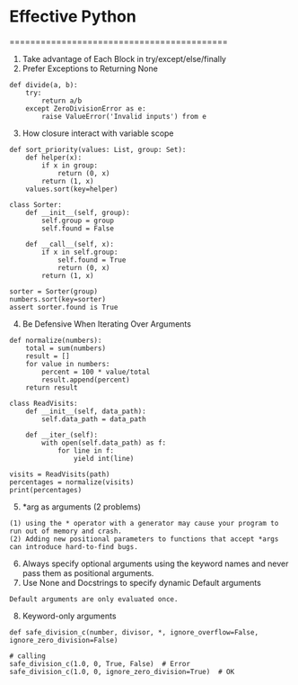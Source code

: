 # Effective Python
==========================================
1. Take advantage of Each Block in try/except/else/finally
2. Prefer Exceptions to Returning None
```
def divide(a, b):
	try:
		return a/b
	except ZeroDivisionError as e:
		raise ValueError('Invalid inputs') from e
```
3. How closure interact with variable scope
```
def sort_priority(values: List, group: Set):
	def helper(x):
		if x in group:
			return (0, x)
		return (1, x)
	values.sort(key=helper)

class Sorter:
	def __init__(self, group):
		self.group = group
		self.found = False

	def __call__(self, x):
		if x in self.group:
			self.found = True
			return (0, x)
		return (1, x)

sorter = Sorter(group)
numbers.sort(key=sorter)
assert sorter.found is True
```
4. Be Defensive When Iterating Over Arguments
```
def normalize(numbers):
	total = sum(numbers)
	result = []
	for value in numbers:
		percent = 100 * value/total
		result.append(percent)
	return result

class ReadVisits:
	def __init__(self, data_path):
		self.data_path = data_path

	def __iter_(self):
		with open(self.data_path) as f:
			for line in f:
				yield int(line)

visits = ReadVisits(path)
percentages = normalize(visits)
print(percentages)
```
5. *arg as arguments (2 problems)
```
(1) using the * operator with a generator may cause your program to run out of memory and crash.
(2) Adding new positional parameters to functions that accept *args can introduce hard-to-find bugs.
```
6. Always specify optional arguments using the keyword names and never pass them as positional arguments.
7. Use None and Docstrings to specify dynamic Default arguments
```
Default arguments are only evaluated once.
```
8. Keyword-only arguments
```
def safe_division_c(number, divisor, *, ignore_overflow=False, ignore_zero_division=False)

# calling
safe_division_c(1.0, 0, True, False)  # Error
safe_division_c(1.0, 0, ignore_zero_division=True)  # OK
```
